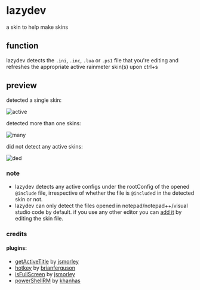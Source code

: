 # lazydev
a skin to help make skins

## function
lazydev detects the `.ini`, `.inc`, `.lua` or `.ps1` file that you're editing and refreshes the appropriate active rainmeter skin(s) upon ctrl+s

## preview

detected a single skin:

![active](https://github.com/modkavartini/lazydev/assets/81793953/ef654368-4bc1-4397-b1ee-f5d06fedb03b)

detected more than one skins:

![many](https://github.com/modkavartini/lazydev/assets/81793953/573df7af-9c27-44a9-8e18-906ec065facf)

did not detect any active skins:

![ded](https://github.com/modkavartini/lazydev/assets/81793953/1d0e9b5e-45d2-4853-aad7-bbae8d606ddd)

### note
* lazydev detects any active configs under the rootConfig of the opened `@include` file, irrespective of whether the file is `@include`d in the detected skin or not.
* lazydev can only detect the files opened in notepad/notepad++/visual studio code by default. if you use any other editor you can [add it](https://github.com/modkavartini/lazydev/blob/main/editor.ini#L93) by editing the skin file.

### credits
#### plugins:
* [getActiveTitle](https://forum.rainmeter.net/viewtopic.php?t=33146) by [jsmorley](https://github.com/jsmorley)
* [hotkey](https://github.com/brianferguson/HotKey.dll) by [brianferguson](https://github.com/brianferguson)
* [isFullScreen](https://forum.rainmeter.net/viewtopic.php?t=28305) by [jsmorley](https://github.com/jsmorley)
* [powerShellRM](https://forum.rainmeter.net/viewtopic.php?t=29095) by [khanhas](https://github.com/khanhas)
